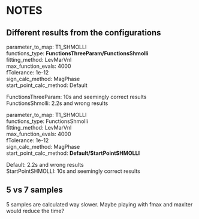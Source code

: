 # NOTES

## Different results from the configurations

parameter_to_map: T1_SHMOLLI  
functions_type: **FunctionsThreeParam/FunctionsShmolli**  
fitting_method: LevMarVnl  
max_function_evals: 4000  
fTolerance: 1e-12  
sign_calc_method: MagPhase  
start_point_calc_method: Default  

FunctionsThreeParam: 10s and seemingly correct results  
FunctionsShmolli: 2.2s and wrong results  

parameter_to_map: T1_SHMOLLI  
functions_type: FunctionsShmolli  
fitting_method: LevMarVnl  
max_function_evals: 4000  
fTolerance: 1e-12  
sign_calc_method: MagPhase  
start_point_calc_method: **Default/StartPointSHMOLLI**  

Default: 2.2s and wrong results  
StartPointSHMOLLI: 10s and seemingly correct results

## 5 vs 7 samples

5 samples are calculated way slower. Maybe playing with fmax and maxIter would reduce the time?
